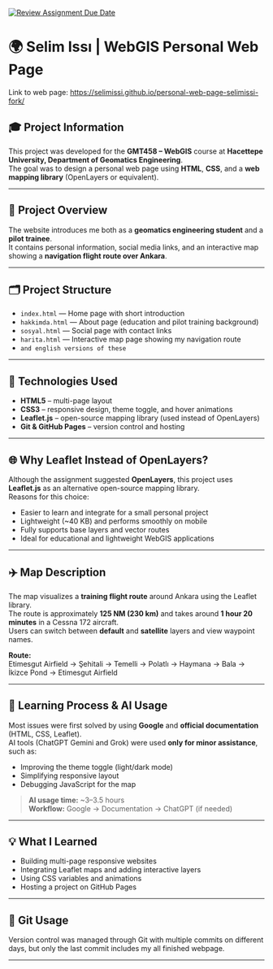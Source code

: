 [![Review Assignment Due Date](https://classroom.github.com/assets/deadline-readme-button-22041afd0340ce965d47ae6ef1cefeee28c7c493a6346c4f15d667ab976d596c.svg)](https://classroom.github.com/a/7C3xAGjq)

# 🌍 Selim Issı | WebGIS Personal Web Page

Link to web page: https://selimissi.github.io/personal-web-page-selimissi-fork/

## 🎓 Project Information
This project was developed for the **GMT458 – WebGIS** course at **Hacettepe University, Department of Geomatics Engineering**.  
The goal was to design a personal web page using **HTML**, **CSS**, and a **web mapping library** (OpenLayers or equivalent).

---

## 🧭 Project Overview
The website introduces me both as a **geomatics engineering student** and a **pilot trainee**.  
It contains personal information, social media links, and an interactive map showing a **navigation flight route over Ankara**.

---

## 🗂️ Project Structure
- `index.html` — Home page with short introduction  
- `hakkimda.html` — About page (education and pilot training background)  
- `sosyal.html` — Social page with contact links  
- `harita.html` — Interactive map page showing my navigation route  
- `and english versions of these`
---

## 🧩 Technologies Used
- **HTML5** – multi-page layout  
- **CSS3** – responsive design, theme toggle, and hover animations  
- **Leaflet.js** – open-source mapping library (used instead of OpenLayers)  
- **Git & GitHub Pages** – version control and hosting  

---

## 🌐 Why Leaflet Instead of OpenLayers?
Although the assignment suggested **OpenLayers**, this project uses **Leaflet.js** as an alternative open-source mapping library.  
Reasons for this choice:
- Easier to learn and integrate for a small personal project  
- Lightweight (~40 KB) and performs smoothly on mobile  
- Fully supports base layers and vector routes  
- Ideal for educational and lightweight WebGIS applications  

---

## ✈️ Map Description
The map visualizes a **training flight route** around Ankara using the Leaflet library.  
The route is approximately **125 NM (230 km)** and takes around **1 hour 20 minutes** in a Cessna 172 aircraft.  
Users can switch between **default** and **satellite** layers and view waypoint names.

**Route:**  
Etimesgut Airfield → Şehitali → Temelli → Polatlı → Haymana → Bala → İkizce Pond → Etimesgut Airfield

---

## 🧠 Learning Process & AI Usage
Most issues were first solved by using **Google** and **official documentation** (HTML, CSS, Leaflet).  
AI tools (ChatGPT Gemini and Grok) were used **only for minor assistance**, such as:
- Improving the theme toggle (light/dark mode)  
- Simplifying responsive layout  
- Debugging JavaScript for the map  

> **AI usage time:** ~3–3.5 hours  
> **Workflow:** Google → Documentation → ChatGPT (if needed)

---

## 💡 What I Learned
- Building multi-page responsive websites  
- Integrating Leaflet maps and adding interactive layers  
- Using CSS variables and animations  
- Hosting a project on GitHub Pages  

---

## 🧾 Git Usage
Version control was managed through Git with multiple commits on different days,
but only the last commit includes my all finished webpage.   

---
